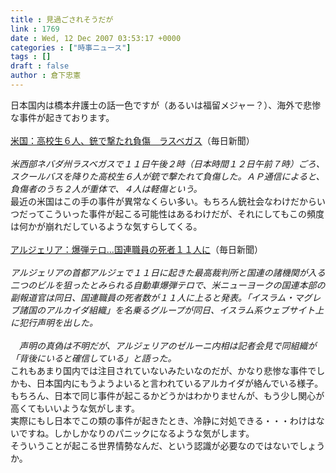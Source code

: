 ```yaml
---
title : 見過ごされそうだが
link : 1769
date : Wed, 12 Dec 2007 03:53:17 +0000
categories : ["時事ニュース"]
tags : []
draft : false
author : 倉下忠憲
---
```


日本国内は橋本弁護士の話一色ですが（あるいは福留メジャー？）、海外で悲惨な事件が起きております。<BR><BR><A HREF="http://mainichi.jp/select/today/news/20071212k0000e030031000c.html" TARGET="_blank">米国：高校生６人、銃で撃たれ負傷　ラスベガス</A>（毎日新聞）<BR><BR><I>米西部ネバダ州ラスベガスで１１日午後２時（日本時間１２日午前７時）ごろ、スクールバスを降りた高校生６人が銃で撃たれて負傷した。ＡＰ通信によると、負傷者のうち２人が重体で、４人は軽傷という。</I><BR>最近の米国はこの手の事件が異常なくらい多い。もちろん銃社会なわけだからいつだってこういった事件が起こる可能性はあるわけだが、それにしてもこの頻度は何かが崩れだしているような気すらしてくる。<BR><BR><A HREF="http://mainichi.jp/select/today/news/20071212k0000e030036000c.html" TARGET="_blank">アルジェリア：爆弾テロ…国連職員の死者１１人に</A>（毎日新聞）<BR><BR><I>アルジェリアの首都アルジェで１１日に起きた最高裁判所と国連の諸機関が入る二つのビルを狙ったとみられる自動車爆弾テロで、米ニューヨークの国連本部の副報道官は同日、国連職員の死者数が１１人に上ると発表。「イスラム・マグレブ諸国のアルカイダ組織」を名乗るグループが同日、イスラム系ウェブサイト上に犯行声明を出した。<BR><BR>　声明の真偽は不明だが、アルジェリアのゼルーニ内相は記者会見で同組織が「背後にいると確信している」と語った。</I><BR>これもあまり国内では注目されていないみたいなのだが、かなり悲惨な事件でしかも、日本国内にもうようよいると言われているアルカイダが絡んでいる様子。<BR>もちろん、日本で同じ事件が起こるかどうかはわかりませんが、もう少し関心が高くてもいいような気がします。<BR>実際にもし日本でこの類の事件が起きたとき、冷静に対処できる・・・わけはないですね。しかしかなりのパニックになるような気がします。<BR>そういうことが起こる世界情勢なんだ、という認識が必要なのではないでしょうか。<br><br>
